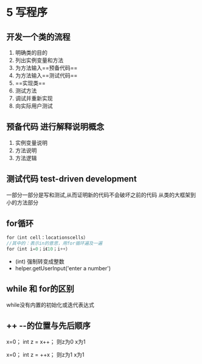 # 5 写程序
## 开发一个类的流程
1. 明确类的目的
2. 列出实例变量和方法
3. 为方法输入==预备代码==
4. 为方法输入==测试代码==
5. ==实现类==
6. 测试方法
7. 调试并重新实现
8. 向实际用户测试
## 预备代码 进行解释说明概念
1. 实例变量说明
2. 方法说明
3. 方法逻辑
## 测试代码 test-driven development
一部分一部分是写和测试,从而证明新的代码不会破坏之前的代码
从类的大框架到小的方法部分
## for循环
~~~ java
for（int cell：locationscells）
//其中的：表示in的意思，用for循环遍及一遍
for（int i=0；i《10；i++）
~~~
- (int) 强制转变成整数
- helper.getUserInput('enter a number')
## while 和 for的区别
while没有内置的初始化或迭代表达式
## ++ --的位置与先后顺序
x=0；
int z = x++；
则z为0 x为1

x=0；
int z = ++x；
则z为1 x为1